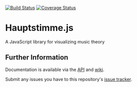 [![Build Status](https://travis-ci.org/mike-stumpf/hauptstimme.js.svg?branch=master)](https://travis-ci.org/mike-stumpf/hauptstimme.js)
[![Coverage Status](https://coveralls.io/repos/github/mike-stumpf/hauptstimme.js/badge.svg?branch=master)](https://coveralls.io/github/mike-stumpf/hauptstimme.js?branch=master)


# Hauptstimme.js

A JavaScript library for visualizing music theory

## Further Information
Documentation is available via the [API](http://mike-stumpf.github.io/hauptstimme.js/) and [wiki](https://github.com/mike-stumpf/chorus.js/wiki). 

Submit any issues you have to this repository's [issue tracker](https://github.com/mike-stumpf/chorus.js/issues).